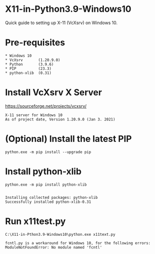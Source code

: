 # X11-in-Python3.9-Windows10
Quick guide to setting up X-11 (VcXsrv) on Windows 10.


Pre-requisites
=
```
* Windows 10
* VcXsrv       (1.20.9.0) 
* Python       (3.9.6)
* PIP          (23.3)
* python-xlib  (0.31)
```

Install VcXsrv X Server
=
https://sourceforge.net/projects/vcxsrv/
```
X-11 server for Windows 10
As of project date, Version 1.20.9.0 (Jan 3. 2021)
```



 
(Optional) Install the latest PIP
=
```
python.exe -m pip install --upgrade pip
```



Install python-xlib
=
```
python.exe -m pip install python-xlib


Installing collected packages: python-xlib
Successfully installed python-xlib-0.31
```

Run x11test.py
=
```
C:\X11-in-Pthon3.9-Windows10\python.exe x11text.py
```

```
fcntl.py is a workaround for Windows 10, for the following errors: 
ModuleNotFoundError: No module named 'fcntl'
```

